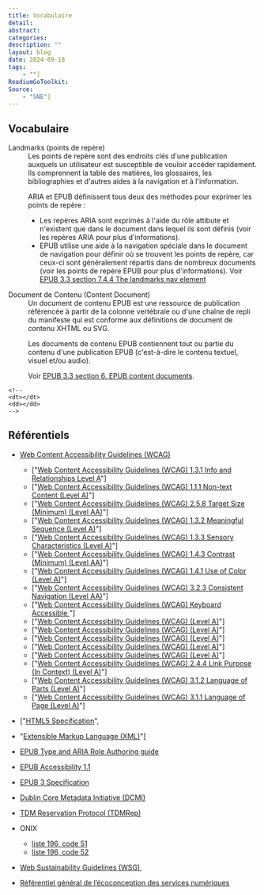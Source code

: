 ```yaml
---
title: Vocabulaire 
detail: 
abstract: 
categories: 
description: ""
layout: blog
date: 2024-09-18
tags: 
    - ""]
ReadiumGoToolkit: 
Source: 
    - "SNE"]
---
```


## Vocabulaire
<dl>
<dt id="landmarks">Landmarks (points de repère)</dt>
<dd>
Les points de repère sont des endroits clés d'une publication auxquels un utilisateur est susceptible de vouloir accéder rapidement. Ils comprennent la table des matières, les glossaires, les bibliographies et d'autres aides à la navigation et à l'information.

ARIA et EPUB définissent tous deux des méthodes pour exprimer les points de repère&nbsp;:
* Les repères ARIA sont exprimés à l'aide du rôle attibute et n'existent que dans le document dans lequel ils sont définis (voir les repères ARIA pour plus d'informations).
* EPUB utilise une aide à la navigation spéciale dans le document de navigation pour définir où se trouvent les points de repère, car ceux-ci sont généralement répartis dans de nombreux documents (voir les points de repère EPUB pour plus d'informations).
Voir [EPUB 3.3 section 7.4.4 The landmarks nav element](https://www.w3.org/TR/epub-33/#sec-nav-landmarks)
</dd>
<dt id="contentdocument">Document de Contenu (Content Document)</dt>
<dd>
Un document de contenu EPUB est une ressource de publication référencée à partir de la colonne vertébrale ou d'une chaîne de repli du manifeste qui est conforme aux définitions de document de contenu XHTML ou SVG.

Les documents de contenu EPUB contiennent tout ou partie du contenu d'une publication EPUB (c'est-à-dire le contenu textuel, visuel et/ou audio).

Voir [EPUB 3.3 section 6. EPUB content documents](https://www.w3.org/TR/epub-33/#sec-contentdocs).
</dd> 



    <!-- 
    <dt></dt>
    <dd></dd> 
    -->

</dl>


## Référentiels

* [Web Content Accessibility Guidelines (WCAG)](https://www.w3.org/WAI/standards-guidelines/wcag/)
     * ["[Web Content Accessibility Guidelines (WCAG) 1.3.1 Info and Relationships Level A](https://www.w3.org/TR/WCAG22/#info-and-relationships)"]
     * ["[Web Content Accessibility Guidelines (WCAG) 1.1.1 Non-text Content (Level A)](https://www.w3.org/TR/WCAG22/#non-text-content)"]
     * ["[Web Content Accessibility Guidelines (WCAG) 2.5.8  Target Size (Minimum) (Level AA)](https://www.w3.org/TR/WCAG22/#target-size-minimum)"]
     * ["[Web Content Accessibility Guidelines (WCAG) 1.3.2 Meaningful Sequence (Level A)](https://www.w3.org/TR/WCAG22/#meaningful-sequence)"]
     * ["[Web Content Accessibility Guidelines (WCAG) 1.3.3 Sensory Characteristics (Level A)](https://www.w3.org/TR/WCAG22/#sensory-characteristics)"]
     * ["[Web Content Accessibility Guidelines (WCAG) 1.4.3 Contrast (Minimum) (Level AA)](https://www.w3.org/TR/WCAG22/#contrast-minimum)"]
     * ["[Web Content Accessibility Guidelines (WCAG)  1.4.1 Use of Color (Level A)](https://www.w3.org/TR/WCAG22/#use-of-color)"]
     * ["[Web Content Accessibility Guidelines (WCAG) 3.2.3 Consistent Navigation (Level AA)](https://www.w3.org/TR/WCAG22/#consistent-navigation)"]
     * ["[Web Content Accessibility Guidelines (WCAG) Keyboard Accessible ](https://www.w3.org/TR/WCAG22/#keyboard-accessible)"]
     * ["[Web Content Accessibility Guidelines (WCAG)  (Level A)]()"]
     * ["[Web Content Accessibility Guidelines (WCAG) (Level A)]()"]
     * ["[Web Content Accessibility Guidelines (WCAG)  (Level A)]()"]
     * ["[Web Content Accessibility Guidelines (WCAG) (Level A)]()"]
     * ["[Web Content Accessibility Guidelines (WCAG)  (Level A)]()"]
     * ["[Web Content Accessibility Guidelines (WCAG) 2.4.4 Link Purpose (In Context) (Level A)](https://www.w3.org/TR/WCAG22/#link-purpose-in-context)"]
     * ["[Web Content Accessibility Guidelines (WCAG) 3.1.2 Language of Parts (Level A)](https://www.w3.org/TR/WCAG22/#language-of-parts)"]
     * ["[Web Content Accessibility Guidelines (WCAG) 3.1.1 Language of Page (Level A)](https://www.w3.org/TR/WCAG22/#language-of-page)"]

     
*  ["[HTML5 Specification](https://html.spec.whatwg.org/)", 
* "[Extensible Markup Language (XML)](https://www.w3.org/TR/xml/)"]

* [EPUB Type and ARIA Role Authoring guide](https://w3c.github.io/epub-specs/epub33/epub-aria-authoring/)
* [EPUB Accessibility 1.1](https://www.w3.org/TR/epub-a11y-11/)
* [EPUB 3 Specification](https://www.w3.org/publishing/epub3/)

* [Dublin Core Metadata Initiative (DCMI)](https://www.dublincore.org/specifications/dublin-core/dcmi-terms/)

* [TDM Reservation Protocol (TDMRep)](https://w3c.github.io/cg-reports/tdmrep/CG-FINAL-tdmrep-20240510/)

* ONIX
  * [liste 196, code 51](https://ns.editeur.org/onix/en/196/51)
  * [liste 196, code 52](https://ns.editeur.org/onix/en/196/52)

* [Web Sustainability Guidelines (WSG)](https://w3c.github.io/sustyweb/#minify-your-html-css-and-javascript"), 

* [Référentiel général de l’écoconception des services numériques](https://www.arcep.fr/uploads/tx_gspublication/consultation-referentiel-ecoconception-services-numeriques_091023.pdf) 